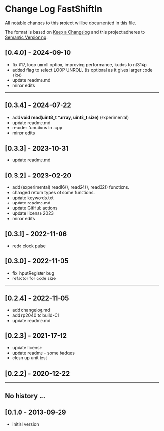 # Change Log FastShiftIn

All notable changes to this project will be documented in this file.

The format is based on [Keep a Changelog](http://keepachangelog.com/)
and this project adheres to [Semantic Versioning](http://semver.org/).


## [0.4.0] - 2024-09-10
- fix #17, loop unroll option, improving performance, kudos to nt314p
- added flag to select LOOP UNROLL (is optional as it gives larger code size)
- update readme.md
- minor edits

----

## [0.3.4] - 2024-07-22
- add **void read(uint8_t \*array, uint8_t size)** (experimental)
- update readme.md
- reorder functions in .cpp
- minor edits

## [0.3.3] - 2023-10-31
- update readme.md

## [0.3.2] - 2023-02-20
- add (experimental) read16(), read24(), read32() functions.
- changed return types of some functions.
- update keywords.txt
- update readme.md
- update GitHub actions
- update license 2023
- minor edits

## [0.3.1] - 2022-11-06
- redo clock pulse

## [0.3.0] - 2022-11-05
- fix inputRegister bug
- refactor for code size

----

## [0.2.4] - 2022-11-05
- add changelog.md
- add rp2040 to build-CI
- update readme.md

## [0.2.3] - 2021-17-12
- update license
- update readme - some badges
- clean up unit test

## [0.2.2] - 2020-12-22

----

## No history ...

## [0.1.0 - 2013-09-29
- initial version

